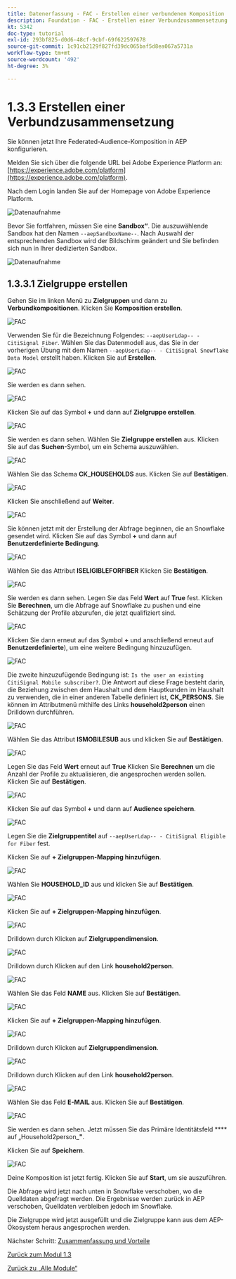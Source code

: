 ```yaml
---
title: Datenerfassung - FAC - Erstellen einer verbundenen Komposition
description: Foundation - FAC - Erstellen einer Verbundzusammensetzung
kt: 5342
doc-type: tutorial
exl-id: 293bf825-d0d6-48cf-9cbf-69f622597678
source-git-commit: 1c91cb2129f827fd39dc065baf5d8ea067a5731a
workflow-type: tm+mt
source-wordcount: '492'
ht-degree: 3%

---
```


# 1.3.3 Erstellen einer Verbundzusammensetzung

Sie können jetzt Ihre Federated-Audience-Komposition in AEP konfigurieren.

Melden Sie sich über die folgende URL bei Adobe Experience Platform an: [https://experience.adobe.com/platform](https://experience.adobe.com/platform).

Nach dem Login landen Sie auf der Homepage von Adobe Experience Platform.

![Datenaufnahme](./../module1.2/images/home.png)

Bevor Sie fortfahren, müssen Sie eine **Sandbox“**. Die auszuwählende Sandbox hat den Namen ``--aepSandboxName--``. Nach Auswahl der entsprechenden Sandbox wird der Bildschirm geändert und Sie befinden sich nun in Ihrer dedizierten Sandbox.

![Datenaufnahme](./../module1.2/images/sb1.png)

## 1.3.3.1 Zielgruppe erstellen

Gehen Sie im linken Menü zu **Zielgruppen** und dann zu **Verbundkompositionen**. Klicken Sie **Komposition erstellen**.

![FAC](./images/fedcomp1.png)

Verwenden Sie für die Bezeichnung Folgendes: `--aepUserLdap-- - CitiSignal Fiber`. Wählen Sie das Datenmodell aus, das Sie in der vorherigen Übung mit dem Namen `--aepUserLdap-- - CitiSignal Snowflake Data Model` erstellt haben. Klicken Sie auf **Erstellen**.

![FAC](./images/fedcomp2.png)

Sie werden es dann sehen.

![FAC](./images/fedcomp3.png)

Klicken Sie auf das Symbol **+** und dann auf **Zielgruppe erstellen**.

![FAC](./images/fedcomp4.png)

Sie werden es dann sehen. Wählen Sie **Zielgruppe erstellen** aus. Klicken Sie auf das **Suchen**-Symbol, um ein Schema auszuwählen.

![FAC](./images/fedcomp5.png)

Wählen Sie das Schema **CK_HOUSEHOLDS** aus. Klicken Sie auf **Bestätigen**.

![FAC](./images/fedcomp6.png)

Klicken Sie anschließend auf **Weiter**.

![FAC](./images/fedcomp7.png)

Sie können jetzt mit der Erstellung der Abfrage beginnen, die an Snowflake gesendet wird. Klicken Sie auf das Symbol **+** und dann auf **Benutzerdefinierte Bedingung**.

![FAC](./images/fedcomp8.png)

Wählen Sie das Attribut **ISELIGIBLEFORFIBER** Klicken Sie **Bestätigen**.

![FAC](./images/fedcomp9.png)

Sie werden es dann sehen. Legen Sie das Feld **Wert** auf **True** fest. Klicken Sie **Berechnen**, um die Abfrage auf Snowflake zu pushen und eine Schätzung der Profile abzurufen, die jetzt qualifiziert sind.

![FAC](./images/fedcomp10.png)

Klicken Sie dann erneut auf das Symbol **+** und anschließend erneut auf **Benutzerdefinierte**), um eine weitere Bedingung hinzuzufügen.

![FAC](./images/fedcomp11.png)

Die zweite hinzuzufügende Bedingung ist: `Is the user an existing CitiSignal Mobile subscriber?`. Die Antwort auf diese Frage besteht darin, die Beziehung zwischen dem Haushalt und dem Hauptkunden im Haushalt zu verwenden, die in einer anderen Tabelle definiert ist, **CK_PERSONS**. Sie können im Attributmenü mithilfe des Links **household2person** einen Drilldown durchführen.

![FAC](./images/fedcomp12.png)

Wählen Sie das Attribut **ISMOBILESUB** aus und klicken Sie auf **Bestätigen**.

![FAC](./images/fedcomp13.png)

Legen Sie das Feld **Wert** erneut auf **True** Klicken Sie **Berechnen** um die Anzahl der Profile zu aktualisieren, die angesprochen werden sollen. Klicken Sie auf **Bestätigen**.

![FAC](./images/fedcomp14.png)

Klicken Sie auf das Symbol **+** und dann auf **Audience speichern**.

![FAC](./images/fedcomp15.png)

Legen Sie die **Zielgruppentitel** auf `--aepUserLdap-- - CitiSignal Eligible for Fiber` fest.

Klicken Sie auf **+ Zielgruppen-Mapping hinzufügen**.

![FAC](./images/fedcomp16.png)

Wählen Sie **HOUSEHOLD_ID** aus und klicken Sie auf **Bestätigen**.

![FAC](./images/fedcomp17.png)

Klicken Sie auf **+ Zielgruppen-Mapping hinzufügen**.

![FAC](./images/fedcomp18.png)

Drilldown durch Klicken auf **Zielgruppendimension**.

![FAC](./images/fedcomp18a.png)

Drilldown durch Klicken auf den Link **household2person**.

![FAC](./images/fedcomp18b.png)

Wählen Sie das Feld **NAME** aus. Klicken Sie auf **Bestätigen**.

![FAC](./images/fedcomp18c.png)

Klicken Sie auf **+ Zielgruppen-Mapping hinzufügen**.

![FAC](./images/fedcomp20.png)

Drilldown durch Klicken auf **Zielgruppendimension**.

![FAC](./images/fedcomp20a.png)

Drilldown durch Klicken auf den Link **household2person**.

![FAC](./images/fedcomp20b.png)

Wählen Sie das Feld **E-MAIL** aus. Klicken Sie auf **Bestätigen**.

![FAC](./images/fedcomp20c.png)

Sie werden es dann sehen. Jetzt müssen Sie das Primäre Identitätsfeld **** auf „Household2person_**&quot;**.

Klicken Sie auf **Speichern**.

![FAC](./images/fedcomp21.png)

Deine Komposition ist jetzt fertig. Klicken Sie auf **Start**, um sie auszuführen.

Die Abfrage wird jetzt nach unten in Snowflake verschoben, wo die Quelldaten abgefragt werden. Die Ergebnisse werden zurück in AEP verschoben, Quelldaten verbleiben jedoch im Snowflake.

Die Zielgruppe wird jetzt ausgefüllt und die Zielgruppe kann aus dem AEP-Ökosystem heraus angesprochen werden.

Nächster Schritt: [Zusammenfassung und Vorteile](./summary.md)

[Zurück zum Modul 1.3](./fac.md)

[Zurück zu „Alle Module“](../../../overview.md)
